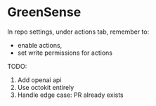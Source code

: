 # GreenSense

In repo settings, under actions tab, remember to:
- enable actions,
- set write permissions for actions


TODO:

1. Add openai api
2. Use octokit entirely
3. Handle edge case: PR already exists